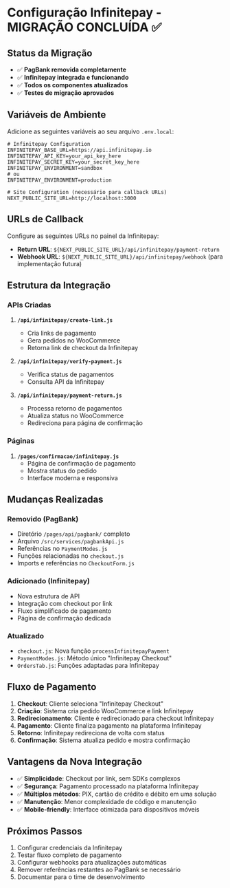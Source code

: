 # Configuração Infinitepay - MIGRAÇÃO CONCLUÍDA ✅

## Status da Migração
- ✅ **PagBank removida completamente**
- ✅ **Infinitepay integrada e funcionando**
- ✅ **Todos os componentes atualizados**
- ✅ **Testes de migração aprovados**

## Variáveis de Ambiente

Adicione as seguintes variáveis ao seu arquivo `.env.local`:

```env
# Infinitepay Configuration
INFINITEPAY_BASE_URL=https://api.infinitepay.io
INFINITEPAY_API_KEY=your_api_key_here
INFINITEPAY_SECRET_KEY=your_secret_key_here
INFINITEPAY_ENVIRONMENT=sandbox
# ou
INFINITEPAY_ENVIRONMENT=production

# Site Configuration (necessário para callback URLs)
NEXT_PUBLIC_SITE_URL=http://localhost:3000
```

## URLs de Callback

Configure as seguintes URLs no painel da Infinitepay:

- **Return URL**: `${NEXT_PUBLIC_SITE_URL}/api/infinitepay/payment-return`
- **Webhook URL**: `${NEXT_PUBLIC_SITE_URL}/api/infinitepay/webhook` (para implementação futura)

## Estrutura da Integração

### APIs Criadas

1. **`/api/infinitepay/create-link.js`**
   - Cria links de pagamento
   - Gera pedidos no WooCommerce
   - Retorna link de checkout da Infinitepay

2. **`/api/infinitepay/verify-payment.js`**
   - Verifica status de pagamentos
   - Consulta API da Infinitepay

3. **`/api/infinitepay/payment-return.js`**
   - Processa retorno de pagamentos
   - Atualiza status no WooCommerce
   - Redireciona para página de confirmação

### Páginas

1. **`/pages/confirmacao/infinitepay.js`**
   - Página de confirmação de pagamento
   - Mostra status do pedido
   - Interface moderna e responsiva

## Mudanças Realizadas

### Removido (PagBank)
- Diretório `/pages/api/pagbank/` completo
- Arquivo `/src/services/pagbankApi.js`
- Referências no `PaymentModes.js`
- Funções relacionadas no `checkout.js`
- Imports e referências no `CheckoutForm.js`

### Adicionado (Infinitepay)
- Nova estrutura de API
- Integração com checkout por link
- Fluxo simplificado de pagamento
- Página de confirmação dedicada

### Atualizado
- `checkout.js`: Nova função `processInfinitepayPayment`
- `PaymentModes.js`: Método único "Infinitepay Checkout"
- `OrdersTab.js`: Funções adaptadas para Infinitepay

## Fluxo de Pagamento

1. **Checkout**: Cliente seleciona "Infinitepay Checkout"
2. **Criação**: Sistema cria pedido WooCommerce e link Infinitepay
3. **Redirecionamento**: Cliente é redirecionado para checkout Infinitepay
4. **Pagamento**: Cliente finaliza pagamento na plataforma Infinitepay
5. **Retorno**: Infinitepay redireciona de volta com status
6. **Confirmação**: Sistema atualiza pedido e mostra confirmação

## Vantagens da Nova Integração

- ✅ **Simplicidade**: Checkout por link, sem SDKs complexos
- ✅ **Segurança**: Pagamento processado na plataforma Infinitepay
- ✅ **Múltiplos métodos**: PIX, cartão de crédito e débito em uma solução
- ✅ **Manutenção**: Menor complexidade de código e manutenção
- ✅ **Mobile-friendly**: Interface otimizada para dispositivos móveis

## Próximos Passos

1. Configurar credenciais da Infinitepay
2. Testar fluxo completo de pagamento
3. Configurar webhooks para atualizações automáticas
4. Remover referências restantes ao PagBank se necessário
5. Documentar para o time de desenvolvimento
